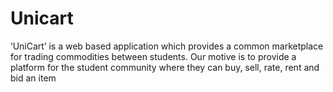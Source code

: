 # Unicart
‘UniCart’ is a web based application which provides a common marketplace for trading commodities between students. Our motive is to provide a platform for the student community where they can buy, sell, rate, rent and bid an item
